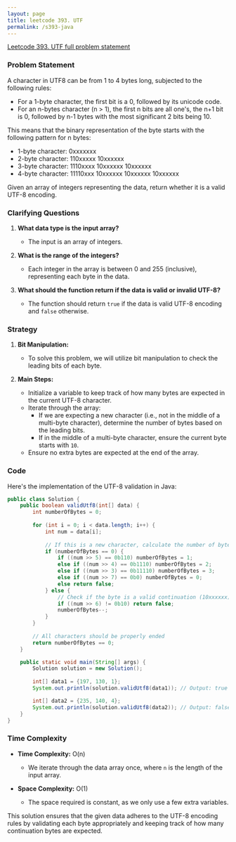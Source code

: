 ```yaml
---
layout: page
title: leetcode 393. UTF
permalink: /s393-java
---
```

[Leetcode 393. UTF full problem statement](https://algoadvance.github.io/algoadvance/l393)
### Problem Statement

A character in UTF8 can be from 1 to 4 bytes long, subjected to the following rules:

- For a 1-byte character, the first bit is a 0, followed by its unicode code.
- For an n-bytes character (n > 1), the first n bits are all one's, the n+1 bit is 0, followed by n-1 bytes with the most significant 2 bits being 10.

This means that the binary representation of the byte starts with the following pattern for n bytes:
- 1-byte character: 0xxxxxxx
- 2-byte character: 110xxxxx 10xxxxxx
- 3-byte character: 1110xxxx 10xxxxxx 10xxxxxx
- 4-byte character: 11110xxx 10xxxxxx 10xxxxxx 10xxxxxx

Given an array of integers representing the data, return whether it is a valid UTF-8 encoding.

### Clarifying Questions

1. **What data type is the input array?**
   - The input is an array of integers.
   
2. **What is the range of the integers?**
   - Each integer in the array is between 0 and 255 (inclusive), representing each byte in the data.

3. **What should the function return if the data is valid or invalid UTF-8?**
   - The function should return `true` if the data is valid UTF-8 encoding and `false` otherwise.

### Strategy

1. **Bit Manipulation:**
   - To solve this problem, we will utilize bit manipulation to check the leading bits of each byte.
   
2. **Main Steps:**
   - Initialize a variable to keep track of how many bytes are expected in the current UTF-8 character.
   - Iterate through the array:
     - If we are expecting a new character (i.e., not in the middle of a multi-byte character), determine the number of bytes based on the leading bits.
     - If in the middle of a multi-byte character, ensure the current byte starts with `10`.
   - Ensure no extra bytes are expected at the end of the array.

### Code

Here's the implementation of the UTF-8 validation in Java:

```java
public class Solution {
    public boolean validUtf8(int[] data) {
        int numberOfBytes = 0;
        
        for (int i = 0; i < data.length; i++) {
            int num = data[i];
            
            // If this is a new character, calculate the number of bytes
            if (numberOfBytes == 0) {
                if ((num >> 5) == 0b110) numberOfBytes = 1;
                else if ((num >> 4) == 0b1110) numberOfBytes = 2;
                else if ((num >> 3) == 0b11110) numberOfBytes = 3;
                else if ((num >> 7) == 0b0) numberOfBytes = 0;
                else return false;
            } else {
                // Check if the byte is a valid continuation (10xxxxxx)
                if ((num >> 6) != 0b10) return false;
                numberOfBytes--;
            }
        }
        
        // All characters should be properly ended
        return numberOfBytes == 0;
    }

    public static void main(String[] args) {
        Solution solution = new Solution();
        
        int[] data1 = {197, 130, 1};
        System.out.println(solution.validUtf8(data1)); // Output: true

        int[] data2 = {235, 140, 4};
        System.out.println(solution.validUtf8(data2)); // Output: false
    }
}
```

### Time Complexity

- **Time Complexity:** O(n)
  - We iterate through the data array once, where `n` is the length of the input array.
  
- **Space Complexity:** O(1)
  - The space required is constant, as we only use a few extra variables.

This solution ensures that the given data adheres to the UTF-8 encoding rules by validating each byte appropriately and keeping track of how many continuation bytes are expected.